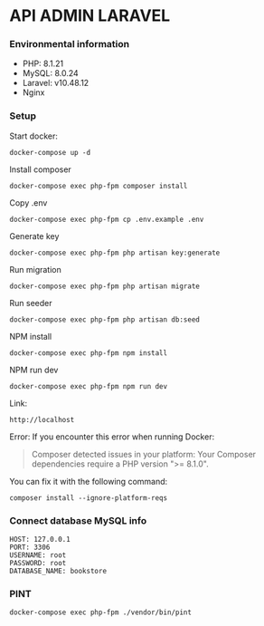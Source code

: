 # API ADMIN LARAVEL
### Environmental information
- PHP: 8.1.21
- MySQL: 8.0.24
- Laravel: v10.48.12 
- Nginx

### Setup
Start docker:

```
docker-compose up -d
```

Install composer

```
docker-compose exec php-fpm composer install
```

Copy .env

```
docker-compose exec php-fpm cp .env.example .env
```

Generate key

```
docker-compose exec php-fpm php artisan key:generate
```

Run migration

```
docker-compose exec php-fpm php artisan migrate
```

Run seeder

```
docker-compose exec php-fpm php artisan db:seed
```

NPM install

```
docker-compose exec php-fpm npm install
```

NPM run dev

```
docker-compose exec php-fpm npm run dev
```

Link:

```
http://localhost
```

Error:
If you encounter this error when running Docker:
>Composer detected issues in your platform: Your Composer dependencies require a PHP version ">= 8.1.0".

You can fix it with the following command:

```
composer install --ignore-platform-reqs
```

### Connect database MySQL info
```
HOST: 127.0.0.1
PORT: 3306
USERNAME: root
PASSWORD: root
DATABASE_NAME: bookstore
```

### PINT 
```
docker-compose exec php-fpm ./vendor/bin/pint
```

